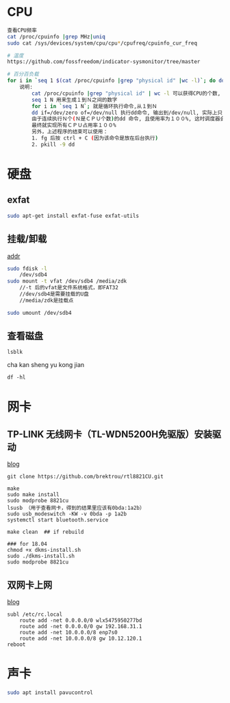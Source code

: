 # CPU
```bash
查看CPU频率
cat /proc/cpuinfo |grep MHz|uniq
sudo cat /sys/devices/system/cpu/cpu*/cpufreq/cpuinfo_cur_freq

# 温度
https://github.com/fossfreedom/indicator-sysmonitor/tree/master

# 百分百负载
for i in `seq 1 $(cat /proc/cpuinfo |grep "physical id" |wc -l)`; do dd if=/dev/zero of=/dev/null & done
	说明:
        cat /proc/cpuinfo |grep "physical id" | wc -l 可以获得CPU的个数, 我们将其表示为N.
        seq 1 N 用来生成１到Ｎ之间的数字
        for i in `seq 1 N`; 就是循环执行命令,从１到Ｎ
        dd if=/dev/zero of=/dev/null 执行dd命令, 输出到/dev/null, 实际上只占用CPU, 没有IO操作.
        由于连续执行Ｎ个(Ｎ是ＣＰＵ个数)的dd 命令, 且使用率为１００%, 这时调度器会调度每个dd命令在不同的CPU上处理.
        最终就实现所有ＣＰＵ占用率１００%
        另外，上述程序的结束可以使用：
        1. fg 后按 ctrl + C (因为该命令是放在后台执行)
        2. pkill -9 dd

```


# 硬盘
## exfat

```bash
sudo apt-get install exfat-fuse exfat-utils
```

## 挂载/卸载

[addr](https://blog.csdn.net/u012348774/article/details/79108544)

```bash
sudo fdisk -l
	/dev/sdb4
sudo mount -t vfat /dev/sdb4 /media/zdk
	//-t 后的vfat是文件系统格式，即FAT32
	//dev/sdb4是需要挂载的U盘
	//media/zdk是挂载点

sudo umount /dev/sdb4
```

## 查看磁盘
	lsblk

cha kan sheng yu kong jian

```
df -hl
```


# 网卡
## TP-LINK 无线网卡（TL-WDN5200H免驱版）安装驱动
[blog](https://zhuanlan.zhihu.com/p/214136483)

	git clone https://github.com/brektrou/rtl8821CU.git
	
	make
	sudo make install
	sudo modprobe 8821cu
	lsusb （用于查看网卡，得到的结果里应该有0bda:1a2b）
	sudo usb_modeswitch -KW -v 0bda -p 1a2b
	systemctl start bluetooth.service

	make clean  ## if rebuild

	### for 18.04
	chmod +x dkms-install.sh
	sudo ./dkms-install.sh
	sudo modprobe 8821cu


## 双网卡上网

[blog](https://blog.csdn.net/dajiangqingzhou/article/details/82901666)

	subl /etc/rc.local
		route add -net 0.0.0.0/0 wlx5475950277bd
        route add -net 0.0.0.0/0 gw 192.168.31.1
        route add -net 10.0.0.0/8 enp7s0
        route add -net 10.0.0.0/8 gw 10.12.120.1
	reboot


# 声卡

```bash
sudo apt install pavucontrol
```

